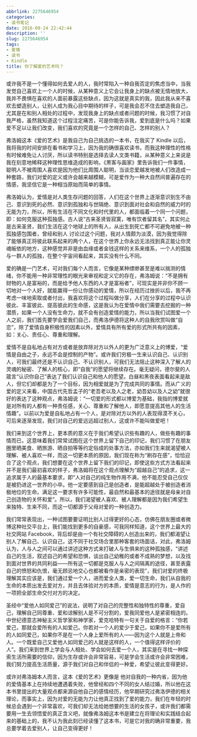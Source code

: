 ```yaml
---
abbrlink: 2275646954
categories:
- 读书笔记
date: 2016-09-24 22:42:44
description: ''
slug: 2275646954
tags:
- 爱情
- 读书
- Kindle
title: 你了解爱的艺术吗？
---
```


或许我不是一个懂得如何去爱人的人，我时常陷入一种自我否定的焦虑当中，当我发觉自己喜欢上一个人的时候，从某种意义上它会让我身上的缺点被无情地放大，我并不畏惧在喜欢的人面前暴露这些缺点，因为这就是真实的我，因此我从来不喜欢去塑造别人，让别人成为我心目中期待的样子，可是我会忍不住去塑造我自己，尤其是在和别人相处的过程中，发现我身上的缺点或者问题的时候，我习惯了对自我严格，虽然我知道这个过程注定痛苦，可是你能告诉我，爱到底是什么吗？如果爱不足以让我们改变，我们喜欢的究竟是一个怎样的自己、怎样的别人？

<!--more-->

弗洛姆这本《爱的艺术》是我自己为自己挑选的一本书，在我买了 Kindle 以后，我将我的时间安排在看书和学习上，因为我的确很喜欢读书，而我这种理性的性格有时候难免让人讨厌，所以读书特别是选择去读人文类书籍，从某种意义上来说是我在刻意地稀释这种理性思维造成的影响，《黑客与画家》里告诉我们一件事情，聪明人不被周围人喜欢是因为他们比周围人聪明，当谈恋爱越发地被人们改造成一种套路，我们对爱的定义或许会越来越模糊，可是爱作为一种大自然间普遍存在的情感，我坚信它是一种相当原始而简单的事情。

弗洛姆认为，爱情是对人类生存问题的回答，人们在这个世界上逐渐意识到生不由己、意识到死的必然、意识到孤独和与世隔绝、意识到面对社会和自然的威力时的无能为力，所以，所有生活在不同文化和时代里的人，都面临着一个同一个问题，即：如何克服这种孤独感。古人说“古来圣贤皆寂寞，唯有饮者留其名”，其实何止是古来圣贤，我们生活在这个地球上的所有人，从出生到死亡都不可避免地被一种孤独感包围者，曾经和别人 讨论过这个问题，我对人情颇为淡漠，因为我觉得除了能够真正将彼此联系起来的两个人，在这个世界上你永远无法找到真正能让你灵魂皈依的地方，这种感觉并非是由血缘或者金钱这样的关系来维系，一个人的孤独与一群人的孤独，在整个宇宙间看起来，其实没有什么不同。

爱的确是一门艺术，可对我们每个人而言，它像是某种缥缈甚至是难以揣测的情绪，你不能用一种非常理性的眼光来审视和定义它的存在，弗洛姆说：“不是拥有财物的人是富裕的，而是给予他人东西的人才是富裕者”，可现实是并非你不顾一切地对一个人好，就能赢得一份让你感动的爱情，所以在经历过挫折以后，我不再考虑一味地索取或者付出，我喜欢将这个过程叫做分享，人们在分享的过程中认识彼此、丰富彼此、提高彼此的生命感，这是我认为在爱情中我们需要去挖掘的一种潜质，如果一个人没有生命力，就不会有创造爱情的能力，所以当我们试图爱一个人之前，我们首先要学会爱我们自己，而弗洛伊德将这种人的自我欣赏叫做“自恋”，除了爱情自身积极性的因素以外，爱情具有所有爱的形式所共有的因素，如：关心、责任心、尊重和理解。

爱情不是自私地占有对方或者是放弃除对方以外人的更为广泛意义上的博爱，“爱情是自由之子，永远不会是控制的产物”。或许我们穷极一生来认识自己、认识别人，可我们最终还是不认识自己、不认识别人，可我们无法阻止这种深入了解人的灵魂的秘密、了解人的核心，即“自我”的愿望将继续存在。毫无疑问，德尔斐的人箴言“认识你自己”表达了我们认识自己和他人的愿望。白昼和黑夜表面看起来是敌人，但它们却都是为了一个目标，因为相爱就是为了完成共同的事情。而从广义的爱的定义来看，中国古代先哲孟子的“老吾老以及人之老，幼吾幼以及人之幼”就很好的表达了这种观点，弗洛姆说：“一切爱的形式都以博爱为基础，我指的博爱就是对所有的人都有一种责任感，关心、尊重和了解他人，即愿意提高其他人的生活情趣”。以前以为爱是自私地占有一个人，是对除对方以外的人表现得漠不关心，可后来逐渐发现，我们对自己的爱远远超过别人，这或许不能叫做爱吧！

我们来到这个世界上，更本质的意义在于我们希望认识些有趣的人，做些有趣的事情而已，这意味着我们常常试图在这个世界上留下自己的印记，我们习惯了在朋友圈里晒美食、晒旅游、晒自拍等等约定俗成的处事方法，亦如我们生来就渴望被人理解、被人喜欢一样，而这一切更本质的原因，我们现在称为“刷存在感”，恰恰迎合了这个观点，我们想要在这个世界上留下我们的印记，即使这些方式方法看起来并不是我们最初喜欢的样子，弗洛姆将在这个观点理解为“超越自己”的追求，这一追求属于人的最基本要求，即“人对自己的纯生物作用不满，他不能忍受自己仅仅是被扔进这一世界的小卒。他一定要感到自己是创造者，是能超越处于被创造者消极地位的生命。满足这一要求有许多可能性，最自然和最基本的途径就是母亲对自己创造物的关怀和爱”。所以，我们渴望被人喜欢、被人理解都是因为我们希望生来独特、生来不同，而这一切都源于父母对爱的一种创造力。

我们常常表现出，一种试图要要证明比别人过得更好的心态，仿佛在朋友圈或者微博这种社交平台上，我们能找到更多的自豪感，可我同样知道，这个世界上最大的社交网站 Facebook，背后却是由一个有社交障碍的人创造出来的，我们都渴望让别人了解自己、认识自己，这不同于社交场合里那种客套的场面话，对此，弗洛姆认为，人与人之间可以通过讲述这种方式来打破人与生俱来的这种孤独感，“讲述自己的生活，叙述自己的希望和恐惧，谈出自己幼稚的或者不成熟的梦想，以及找到面对世界的共同利益——所有这一切都是克服人与人之间隔离的途径，甚至表露自己的愤怒和仇恨，毫无顾忌地交心也都被看作是亲密的表现”，我们对爱的终极理解其实应该是，我们通过爱一个人，进而爱全人类，爱一切生命，我们从自我的生命的本质出发去爱对方，并且去体验对方的本质，爱情是意志的行为，是人作的一项把全部生命交付对方的决定。

圣经中“爱他人如同爱己”的说法，说明了对自己的完整性和独特性的尊重，爱自己，理解自己同尊重、爱和谅解别人是不可分割的，爱我同爱他人是紧密相连的。中世纪德意志神秘主义哲学家和神学家，爱克哈特有一句关于自爱的格言：“你若爱己，那就会爱所有的人如爱己。你若对一个人的爱少于爱己，如果你不是爱所有的人如同爱己，如果你不是在一个人身上爱所有的人——因为这个人就是上帝和人。一个既爱自己又爱他人如同爱己的人就是这样的人，一个值得这样评价的人”。我们来到世界上学会与人相处、学会如何去爱一个人，其实是在寻找一种探索生活所需要的信仰，因为生存或许会非常容易，可是学会生活或许会非常困难，我们努力提高生活质量，源于我们对自己和伴侣的一种爱，希望让彼此变得更好。

或许对弗洛姆本人而言，这本《爱的艺术》更像是 他对自我的一种内省，因为他的爱情基本上在持续地遭遇着失败，他曾经和四个不同的女人结过婚，所以他在这本书里提出的大量观点都来源自他自己的感情经历，他早期研究过弗洛伊德的相关理论，而事实上，因为对爱的无能为力让他真正找到了爱的能力，我们在年轻的时候总会遇到一个非常喜欢，可我们却无法给她想要的生活的女孩子，或许我们都需要用一生去领悟爱的真正含义吧，就像弗洛姆这本书是建立在将理论和实践结合起来的基础上的，我不认为我此刻已经读懂了这本书，可是它对我的确非常重要，我总要学着去爱别人，让自己变得更好！